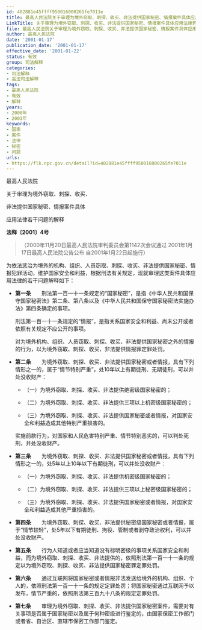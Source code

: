 ```yaml
---
id: 402881e45ffff950016000265fe7011e
title: 最高人民法院关于审理为境外窃取、刺探、收买、非法提供国家秘密、情报案件具体应用法律若干问题的解释
LinkTitle: 关于审理为境外窃取、刺探、收买、非法提供国家秘密、情报案件具体应用法律若干问题的解释（2001）
file: 最高人民法院关于审理为境外窃取、刺探、收买、非法提供国家秘密、情报案件具体应用法律若干问题的解释_20010117_402881e45ffff950016000265fe7011e.docx
author: 最高人民法院
date: '2001-01-17'
publication_date: '2001-01-17'
effective_date: '2001-01-22'
status: 有效
group: 司法解释
categories:
- 司法解释
- 高法司法解释
tags:
- 最高人民法院
- 有效
- 解释
years:
- 2000年
- 2001年
keywords:
- 国家
- 案件
- 法律
- 秘密
- 问题
urls:
- https://flk.npc.gov.cn/detail?id=402881e45ffff950016000265fe7011e
---
```


最高人民法院

关于审理为境外窃取、刺探、收买、

非法提供国家秘密、情报案件具体

应用法律若干问题的解释

**法释〔2001〕4号**

> （2000年11月20日最高人民法院审判委员会第1142次会议通过 2001年1月17日最高人民法院公告公布 自2001年1月22日起施行）

为依法惩治为境外的机构、组织、人员窃取、刺探、收买、非法提供国家秘密、情报犯罪活动，维护国家安全和利益，根据刑法有关规定，现就审理这类案件具体应用法律的若干问题解释如下：

- **第一条**　　刑法第一百一十一条规定的“国家秘密”，是指《中华人民共和国保守国家秘密法》第二条、第八条以及《中华人民共和国保守国家秘密法实施办法》第四条确定的事项。

  刑法第一百一十一条规定的“情报”，是指关系国家安全和利益、尚未公开或者依照有关规定不应公开的事项。

  对为境外机构、组织、人员窃取、刺探、收买、非法提供国家秘密之外的情报的行为，以为境外窃取、刺探、收买、非法提供情报罪定罪处罚。

- **第二条**　　为境外窃取、刺探、收买、非法提供国家秘密或者情报，具有下列情形之一的，属于“情节特别严重”，处10年以上有期徒刑、无期徒刑，可以并处没收财产：

  - （一）为境外窃取、刺探、收买、非法提供绝密级国家秘密的；

  - （二）为境外窃取、刺探、收买、非法提供三项以上机密级国家秘密的；

  - （三）为境外窃取、刺探、收买、非法提供国家秘密或者情报，对国家安全和利益造成其他特别严重损害的。

  实施前款行为，对国家和人民危害特别严重、情节特别恶劣的，可以判处死刑，并处没收财产。

- **第三条**　　为境外窃取、刺探、收买、非法提供国家秘密或者情报，具有下列情形之一的，处5年以上10年以下有期徒刑，可以并处没收财产：

  - （一）为境外窃取、刺探、收买、非法提供机密级国家秘密的；

  - （二）为境外窃取、刺探、收买、非法提供三项以上秘密级国家秘密的；

  - （三）为境外窃取、刺探、收买、非法提供国家秘密或者情报，对国家安全和利益造成其他严重损害的。

- **第四条**　　为境外窃取、刺探、收买、非法提供秘密级国家秘密或者情报，属于“情节较轻”，处5年以下有期徒刑、拘役、管制或者剥夺政治权利，可以并处没收财产。

- **第五条**　　行为人知道或者应当知道没有标明密级的事项关系国家安全和利益，而为境外窃取、刺探、收买、非法提供的，依照刑法第一百一十一条的规定以为境外窃取、刺探、收买、非法提供国家秘密罪定罪处罚。

- **第六条**　　通过互联网将国家秘密或者情报非法发送给境外的机构、组织、个人的，依照刑法第一百一十一条的规定定罪处罚；将国家秘密通过互联网予以发布，情节严重的，依照刑法第三百九十八条的规定定罪处罚。

- **第七条**　　审理为境外窃取、刺探、收买、非法提供国家秘密案件，需要对有关事项是否属于国家秘密以及属于何种密级进行鉴定的，由国家保密工作部门或者省、自治区、直辖市保密工作部门鉴定。
